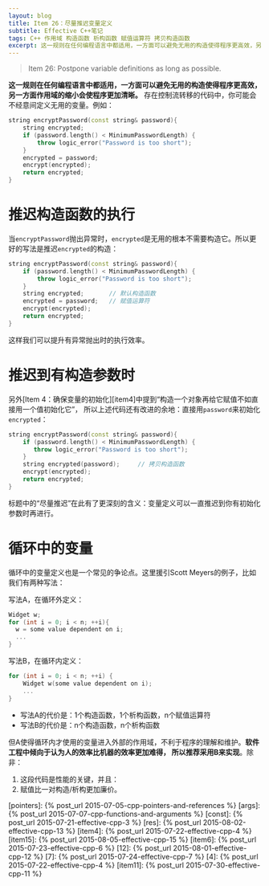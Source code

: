 ```yaml
---
layout: blog
title: Item 26：尽量推迟变量定义
subtitle: Effective C++笔记
tags: C++ 作用域 构造函数 析构函数 赋值运算符 拷贝构造函数
excerpt: 这一规则在任何编程语言中都适用，一方面可以避免无用的构造使得程序更高效，另一方面作用域的缩小会使程序更加清晰。
---
```


> Item 26: Postpone variable definitions as long as possible.
      
**这一规则在任何编程语言中都适用，一方面可以避免无用的构造使得程序更高效，另一方面作用域的缩小会使程序更加清晰。**
存在控制流转移的代码中，你可能会不经意间定义无用的变量。例如：

```cpp
string encryptPassword(const string& password){
    string encrypted;
    if (password.length() < MinimumPasswordLength) {
        throw logic_error("Password is too short");
    }
    encrypted = password;
    encrypt(encrypted);
    return encrypted;
}
```

<!--more-->

# 推迟构造函数的执行

当`encryptPassword`抛出异常时，`encrypted`是无用的根本不需要构造它。所以更好的写法是推迟`encrypted`的构造：

```cpp
string encryptPassword(const string& password){
    if (password.length() < MinimumPasswordLength) {
        throw logic_error("Password is too short");
    }
    string encrypted;       // 默认构造函数
    encrypted = password;   // 赋值运算符
    encrypt(encrypted);
    return encrypted;
}
```

这样我们可以提升有异常抛出时的执行效率。

# 推迟到有构造参数时

另外[Item 4：确保变量的初始化][item4]中提到“构造一个对象再给它赋值不如直接用一个值初始化它”，
所以上述代码还有改进的余地：直接用`password`来初始化`encrypted`：

```cpp
string encryptPassword(const string& password){
    if (password.length() < MinimumPasswordLength) {
       throw logic_error("Password is too short");
    }
    string encrypted(password);     // 拷贝构造函数
    encrypt(encrypted);
    return encrypted;
}
```

标题中的“尽量推迟”在此有了更深刻的含义：变量定义可以一直推迟到你有初始化参数时再进行。

# 循环中的变量

循环中的变量定义也是一个常见的争论点。这里援引Scott Meyers的例子，比如我们有两种写法：

写法A，在循环外定义：

```cpp
Widget w;
for (int i = 0; i < n; ++i){ 
  w = some value dependent on i;
  ...                           
}                  

```

写法B，在循环内定义：

```cpp
for (int i = 0; i < n; ++i) {
    Widget w(some value dependent on i);
    ...
}
```

* 写法A的代价是：1个构造函数，1个析构函数，n个赋值运算符
* 写法B的代价是：n个构造函数，n个析构函数

但A使得循环内才使用的变量进入外部的作用域，不利于程序的理解和维护。**软件工程中倾向于认为人的效率比机器的效率更加难得，
所以推荐采用B来实现**。除非：

1. 这段代码是性能的关键，并且：
2. 赋值比一对构造/析构更加廉价。


[pointers]: {% post_url 2015-07-05-cpp-pointers-and-references %}
[args]: {% post_url 2015-07-07-cpp-functions-and-arguments %}
[const]: {% post_url 2015-07-21-effective-cpp-3 %}
[res]: {% post_url 2015-08-02-effective-cpp-13 %}
[item4]: {% post_url 2015-07-22-effective-cpp-4 %}
[item15]: {% post_url 2015-08-05-effective-cpp-15 %}
[item6]: {% post_url 2015-07-23-effective-cpp-6 %}
[12]: {% post_url 2015-08-01-effective-cpp-12 %}
[7]: {% post_url 2015-07-24-effective-cpp-7 %}
[4]: {% post_url 2015-07-22-effective-cpp-4 %}
[item11]: {% post_url 2015-07-30-effective-cpp-11 %}
